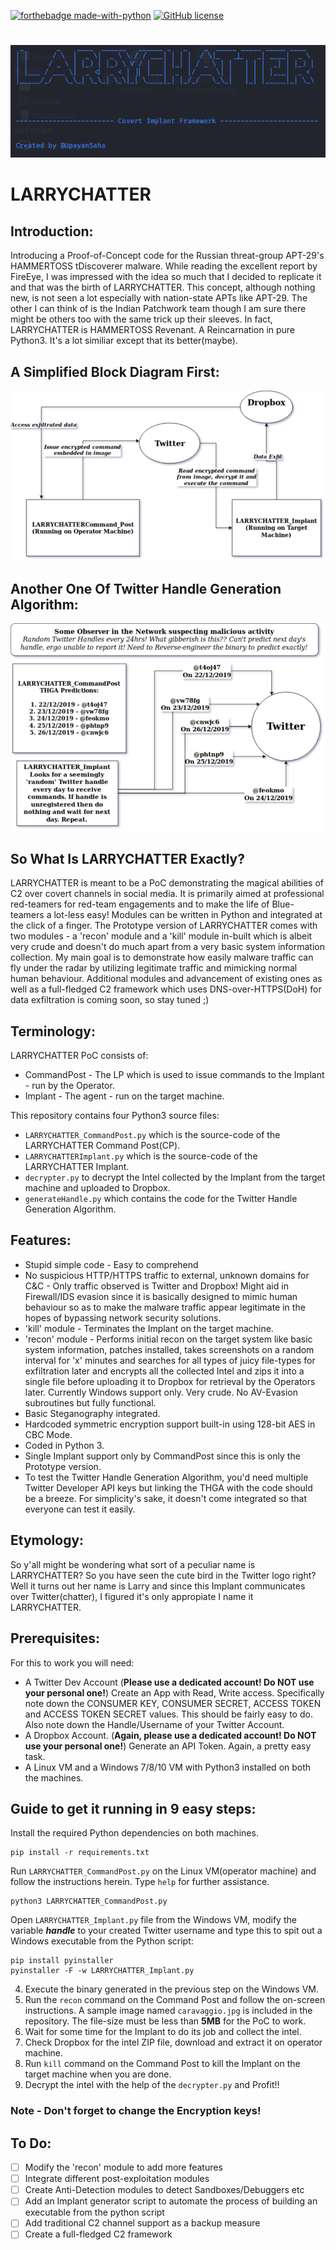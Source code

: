 [![forthebadge made-with-python](http://ForTheBadge.com/images/badges/made-with-python.svg)](https://www.python.org/)
[![GitHub license](https://img.shields.io/github/license/Naereen/StrapDown.js.svg)](https://github.com/Naereen/StrapDown.js/blob/master/LICENSE)

#
![screenshot](Logo.png)
# LARRYCHATTER

## Introduction:
Introducing a Proof-of-Concept code for the Russian threat-group APT-29's HAMMERTOSS tDiscoverer malware.
While reading the excellent report by FireEye, I was impressed with the idea so much that I decided to replicate it and that was the birth of LARRYCHATTER. This concept, although nothing new, is not seen a lot especially with nation-state APTs like APT-29. The other I can think of is the Indian Patchwork team though I am sure there might be others too with the same trick up their sleeves.
In fact, LARRYCHATTER is HAMMERTOSS Revenant. A Reincarnation in pure Python3. It's a lot similiar except that its better(maybe).

## A Simplified Block Diagram First:
![screenshot](LARRYCHATTER_Simplified_Block_Diagram.png)

## Another One Of Twitter Handle Generation Algorithm:
![screenshot](LARRYCHATTER_Twitter_Handle_Generation_Algorithm.png)

## So What Is LARRYCHATTER Exactly?
LARRYCHATTER is meant to be a PoC demonstrating the magical abilities of C2 over covert channels in social media. It is primarily aimed at professional red-teamers for red-team engagements and to make the life of Blue-teamers a lot-less easy! Modules can be written in Python and integrated at the click of a finger. The Prototype version of LARRYCHATTER comes with two modules - a 'recon' module and a 'kill' module in-built which is albeit very crude and doesn't do much apart from a very basic system information collection. My main goal is to demonstrate how easily malware traffic can fly under the radar by utilizing legitimate traffic and mimicking normal human behaviour. Additional modules and advancement of existing ones as well as a full-fledged C2 framework which uses DNS-over-HTTPS(DoH) for data exfiltration is coming soon, so stay tuned ;)

## Terminology:
LARRYCHATTER PoC consists of:
- CommandPost - The LP which is used to issue commands to the Implant - run by the Operator.
- Implant - The agent - run on the target machine.

This repository contains four Python3 source files:
- `LARRYCHATTER_CommandPost.py` which is the source-code of the LARRYCHATTER Command Post(CP).
- `LARRYCHATTERImplant.py` which is the source-code of the LARRYCHATTER Implant.
- `decrypter.py` to decrypt the Intel collected by the Implant from the target machine and uploaded to Dropbox.
- `generateHandle.py` which contains the code for the Twitter Handle Generation Algorithm.

## Features:
- Stupid simple code - Easy to comprehend
- No suspicious HTTP/HTTPS traffic to external, unknown domains for C&C - Only traffic observed is Twitter and Dropbox! Might aid in Firewall/IDS evasion since it is basically designed to mimic human behaviour so as to make the malware traffic appear legitimate in the hopes of bypassing network security solutions.
- 'kill' module - Terminates the Implant on the target machine.
- 'recon' module - Performs initial recon on the target system like basic system information, patches installed, takes screenshots on a random interval for 'x' minutes and searches for all types of juicy file-types for exfiltration later and encrypts all the collected Intel and zips it into a single file before uploading it to Dropbox for retrieval by the Operators later. Currently Windows support only. Very crude. No AV-Evasion subroutines but fully functional.
- Basic Steganography integrated.
- Hardcoded symmetric encryption support built-in using 128-bit AES in CBC Mode.
- Coded in Python 3.
- Single Implant support only by CommandPost since this is only the Prototype version.
- To test the Twitter Handle Generation Algorithm, you'd need multiple Twitter Developer API keys but linking the THGA with the code should be a breeze. For simplicity's sake, it doesn't come integrated so that everyone can test it easily.

## Etymology:
So y'all might be wondering what sort of a peculiar name is LARRYCHATTER? So you have seen the cute bird in the Twitter logo right? Well it turns out her name is Larry and since this Implant communicates over Twitter(chatter), I figured it's only appropiate I name it LARRYCHATTER.

## Prerequisites:
For this to work you will need:
- A Twitter Dev Account (**Please use a dedicated account! Do NOT use your personal one!**)
Create an App with Read, Write access. Specifically note down the CONSUMER KEY, CONSUMER SECRET, ACCESS TOKEN and ACCESS TOKEN SECRET values. This should be fairly easy to do.
Also note down the Handle/Username of your Twitter Account.
- A Dropbox Account. (**Again, please use a dedicated account! Do NOT use your personal one!**) 
Generate an API Token. Again, a pretty easy task.
- A Linux VM and a Windows 7/8/10 VM with Python3 installed on both the machines.

## Guide to get it running in 9 easy steps:
Install the required Python dependencies on both machines.

```
pip install -r requirements.txt
```

Run `LARRYCHATTER_CommandPost.py` on the Linux VM(operator machine) and follow the instructions herein. Type `help` for further assistance.

```
python3 LARRYCHATTER_CommandPost.py
```

Open `LARRYCHATTER_Implant.py` file from the Windows VM, modify the variable ***handle*** to your created Twitter username and type this to spit out a Windows executable from the Python script:

```
pip install pyinstaller
pyinstaller -F -w LARRYCHATTER_Implant.py
```

4. Execute the binary generated in the previous step on the Windows VM.
5. Run the `recon` command on the Command Post and follow the on-screen instructions. A sample image named `caravaggio.jpg` is included in the repository. The file-size must be less than **5MB** for the PoC to work.
6. Wait for some time for the Implant to do its job and collect the intel.
7. Check Dropbox for the intel ZIP file, download and extract it on operator machine.
8. Run `kill` command on the Command Post to kill the Implant on the target machine when you are done.
9. Decrypt the intel with the help of the `decrypter.py` and Profit!!

### Note - Don't forget to change the Encryption keys!

## To Do:
- [ ] Modify the 'recon' module to add more features
- [ ] Integrate different post-exploitation modules
- [ ] Create Anti-Detection modules to detect Sandboxes/Debuggers etc
- [ ] Add an Implant generator script to automate the process of building an executable from the python script
- [ ] Add traditional C2 channel support as a backup measure
- [ ] Create a full-fledged C2 framework
